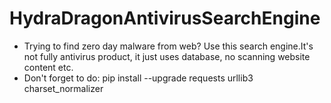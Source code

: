 # HydraDragonAntivirusSearchEngine
- Trying to find zero day malware from web? Use this search engine.It's not fully antivirus product, it just uses database, no scanning website content etc.
- Don't forget to do: pip install --upgrade requests urllib3 charset_normalizer